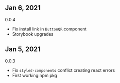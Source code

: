 ## Jan 6, 2021

0.0.4

-   Fix install link in `ButtonQR` component
-   Storybook upgrades

## Jan 5, 2021

0.0.3

-   Fix `styled-components` conflict creating react errors
-   First working npm pkg
